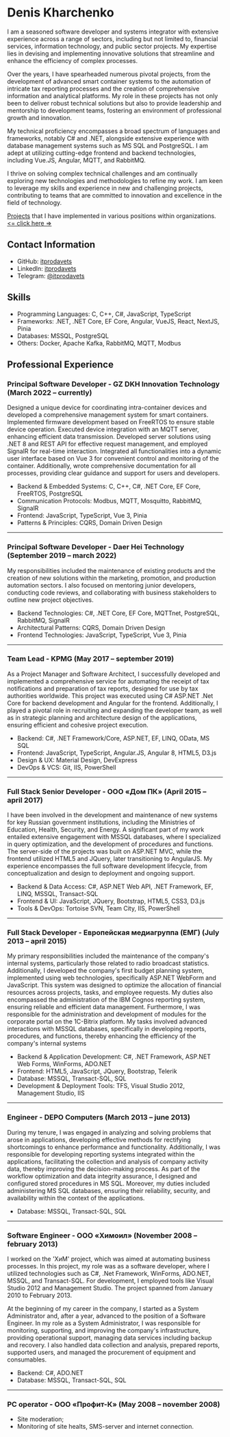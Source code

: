 # Denis Kharchenko

I am a seasoned software developer and systems integrator with extensive experience across a range of sectors, including but not limited to, financial services, information technology, and public sector projects. My expertise lies in devising and implementing innovative solutions that streamline and enhance the efficiency of complex processes.

Over the years, I have spearheaded numerous pivotal projects, from the development of advanced smart container systems to the automation of intricate tax reporting processes and the creation of comprehensive information and analytical platforms. My role in these projects has not only been to deliver robust technical solutions but also to provide leadership and mentorship to development teams, fostering an environment of professional growth and innovation.

My technical proficiency encompasses a broad spectrum of languages and frameworks, notably C# and .NET, alongside extensive experience with database management systems such as MS SQL and PostgreSQL. I am adept at utilizing cutting-edge frontend and backend technologies, including Vue.JS, Angular, MQTT, and RabbitMQ.

I thrive on solving complex technical challenges and am continually exploring new technologies and methodologies to refine my work. I am keen to leverage my skills and experience in new and challenging projects, contributing to teams that are committed to innovation and excellence in the field of technology.

[Projects](/projects.en.md) that I have implemented in various positions within organizations. [<= click here =>](/projects.en.md)

## Contact Information
- GitHub: [itprodavets](https://github.com/itprodavets)
- LinkedIn: [itprodavets](https://linkedin.com/in/itprodavets)
- Telegram: [@itprodavets](https://t.me/itprodavets)

## Skills
- Programming Languages: C, C++, C#, JavaScript, TypeScript
- Frameworks: .NET, .NET Core, EF Core, Angular, VueJS, React, NextJS, Pinia
- Databases: MSSQL, PostgreSQL
- Others: Docker, Apache Kafka, RabbitMQ, MQTT, Modbus

## Professional Experience
### **Principal Software Developer** - GZ DKH Innovation Technology (March 2022 – currently)

Designed a unique device for coordinating intra-container devices and developed a comprehensive management system for smart containers. Implemented firmware development based on FreeRTOS to ensure stable device operation. Executed device integration with an MQTT server, enhancing efficient data transmission. Developed server solutions using .NET 8 and REST API for effective request management, and employed SignalR for real-time interaction. Integrated all functionalities into a dynamic user interface based on Vue 3 for convenient control and monitoring of the container. Additionally, wrote comprehensive documentation for all processes, providing clear guidance and support for users and developers.

- Backend & Embedded Systems: C, C++, C#, .NET Core, EF Core, FreeRTOS, PostgreSQL
- Communication Protocols: Modbus, MQTT, Mosquitto, RabbitMQ, SignalR
- Frontend: JavaScript, TypeScript, Vue 3, Pinia
- Patterns & Principles: CQRS, Domain Driven Design

---

### **Principal Software Developer** - Daer Hei Technology (September 2019 – march 2022)

My responsibilities included the maintenance of existing products and the creation of new solutions within the marketing, promotion, and production automation sectors. I also focused on mentoring junior developers, conducting code reviews, and collaborating with business stakeholders to outline new project objectives.

- Backend Technologies: C#, .NET Core, EF Core, MQTTnet, PostgreSQL, RabbitMQ, SignalR
- Architectural Patterns: CQRS, Domain Driven Design
- Frontend Technologies: JavaScript, TypeScript, Vue 3, Pinia

---

### **Team Lead** - KPMG (May 2017 – september 2019)

As a Project Manager and Software Architect, I successfully developed and implemented a comprehensive service for automating the receipt of tax notifications and preparation of tax reports, designed for use by tax authorities worldwide. This project was executed using C# ASP.NET .Net Core for backend development and Angular for the frontend. Additionally, I played a pivotal role in recruiting and expanding the developer team, as well as in strategic planning and architecture design of the applications, ensuring efficient and cohesive project execution.

- Backend: C#, .NET Framework/Core, ASP.NET, EF, LINQ, OData, MS SQL
- Frontend: JavaScript, TypeScript, Angular.JS, Angular 8, HTML5, D3.js
- Design & UX: Material Design, DevExpress
- DevOps & VCS: Git, IIS, PowerShell

---

### **Full Stack Senior Developer** - ООО «Дом ПК» (April 2015 – april 2017)

I have been involved in the development and maintenance of new systems for key Russian government institutions, including the Ministries of Education, Health, Security, and Energy. A significant part of my work entailed extensive engagement with MSSQL databases, where I specialized in query optimization, and the development of procedures and functions. The server-side of the projects was built on ASP.NET MVC, while the frontend utilized HTML5 and JQuery, later transitioning to AngularJS. My experience encompasses the full software development lifecycle, from conceptualization and design to deployment and ongoing support.

- Backend & Data Access: C#, ASP.NET Web API, .NET Framework, EF, LINQ, MSSQL, Transact-SQL
- Frontend & UI: JavaScript, JQuery, Bootstrap, HTML5, CSS3, D3.js
- Tools & DevOps: Tortoise SVN, Team City, IIS, PowerShell

---

### **Full Stack Developer** - Европейская медиагруппа (ЕМГ) (July 2013 – april 2015)

My primary responsibilities included the maintenance of the company's internal systems, particularly those related to radio broadcast statistics. Additionally, I developed the company's first budget planning system, implemented using web technologies, specifically ASP.NET WebForm and JavaScript. This system was designed to optimize the allocation of financial resources across projects, tasks, and employee requests. My duties also encompassed the administration of the IBM Cognos reporting system, ensuring reliable and efficient data management. Furthermore, I was responsible for the administration and development of modules for the corporate portal on the 1C-Bitrix platform. My tasks involved advanced interactions with MSSQL databases, specifically in developing reports, procedures, and functions, thereby enhancing the efficiency of the company's internal systems

- Backend & Application Development: C#, .NET Framework, ASP.NET Web Forms, WinForms, ADO.NET
- Frontend: HTML5, JavaScript, JQuery, Bootstrap, Telerik
- Database: MSSQL, Transact-SQL, SQL
- Development & Deployment Tools: TFS, Visual Studio 2012, Management Studio, IIS

---

### **Engineer** - DEPO Computers (March 2013 – june 2013)

During my tenure, I was engaged in analyzing and solving problems that arose in applications, developing effective methods for rectifying shortcomings to enhance performance and functionality. Additionally, I was responsible for developing reporting systems integrated within the applications, facilitating the collection and analysis of company activity data, thereby improving the decision-making process. As part of the workflow optimization and data integrity assurance, I designed and configured stored procedures in MS SQL. Moreover, my duties included administering MS SQL databases, ensuring their reliability, security, and availability within the context of the applications.

- Database: MSSQL, Transact-SQL, SQL

---

### **Software Engineer** - ООО «Химоил» (November 2008 – february 2013)

I worked on the 'ХиМ' project, which was aimed at automating business processes. In this project, my role was as a software developer, where I utilized technologies such as C#, .Net Framework, WinForms, ADO.NET, MSSQL, and Transact-SQL. For development, I employed tools like Visual Studio 2012 and Management Studio. The project spanned from January 2010 to February 2013.

At the beginning of my career in the company, I started as a System Administrator and, after a year, advanced to the position of a Software Engineer. In my role as a System Administrator, I was responsible for monitoring, supporting, and improving the company's infrastructure, providing operational support, managing data services including backup and recovery. I also handled data collection and analysis, prepared reports, supported users, and managed the procurement of equipment and consumables.

- Backend: C#, ADO.NET
- Database: MSSQL, Transact-SQL, SQL

---

### **PC operator** - ООО «Профит-К» (May 2008 – november 2008)

- Site moderation;
- Monitoring of site healts, SMS-server and internet connection.
